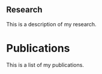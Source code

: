 ## Research

This is a description of my research. 

# Publications

This is a list of my publications. 
